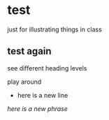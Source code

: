 # test
just for illustrating things in class

## test again
see different heading levels

play around

- here is a new line

*here is a new phrase*
